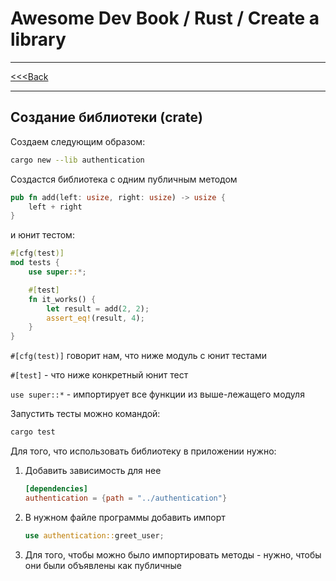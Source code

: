# Awesome Dev Book / Rust / Create a library

***
[<<<Back](../INDEX.md)
***

## Создание библиотеки (crate)

Создаем следующим образом: 

```Bash
cargo new --lib authentication
```

Создастся библиотека с одним публичным методом 

```Rust
pub fn add(left: usize, right: usize) -> usize {
    left + right
}
```

и юнит тестом: 

```Rust
#[cfg(test)]
mod tests {
    use super::*;

    #[test]
    fn it_works() {
        let result = add(2, 2);
        assert_eq!(result, 4);
    }
}
```

```#[cfg(test)]``` говорит нам, что ниже модуль с юнит тестами

```#[test]``` - что ниже конкретный юнит тест

```use super::*``` - импортирует все функции из выше-лежащего модуля

Запустить тесты можно командой: 

```Bash
cargo test
```

Для того, что использовать библиотеку в приложении нужно: 

1. Добавить зависимость для нее 
    ```Toml
    [dependencies]
    authentication = {path = "../authentication"}
    ```
2. В нужном файле программы добавить импорт
    ```Rust
    use authentication::greet_user;
    ```
3. Для того, чтобы можно было импортировать методы - нужно, чтобы они были объявлены как публичные



